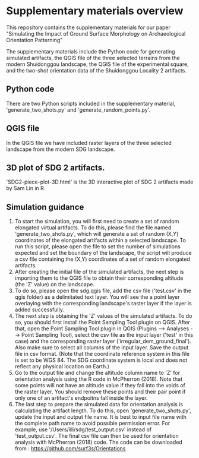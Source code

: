# Supplementary materials overview
This repository contains the supplementary materials for our paper "Simulating the Impact of Ground Surface Morphology on Archaeological Orientation Patterning"

The supplementary materials include the Python code for generating simulated artifacts, the QGIS file of the three selected terrains from the modern Shuidonggou landscape, the QGIS file of the experimental square, and the two-shot orientation data of the Shuidonggou Locality 2 artifacts. 

## Python code
There are two Python scripts included in the supplementary material, 'generate_two_shots.py' and 'generate_random_points.py'.

## QGIS file
In the QGIS file we have included raster layers of the three selected landscape from the modern SDG landscape.

## 3D plot of SDG 2 artifacts. 
'SDG2-piece-plot-3D.html' is the 3D interactive plot of SDG 2 artifacts made by Sam Lin in R. 

## Simulation guidance
1. To start the simulation, you will first need to create a set of random elongated virtual artifacts. To do this, please find the file named 'generate_two_shots.py', which will generate a set of random (X,Y) coordinates of the elongated artifacts within a selected landscape. To run this script, please open the file to set the number of simulations expected and set the boundary of the landscape, the script will produce a csv file containing the (X,Y) coordinates of a set of random elongated artifacts. 
2. After creating the initial file of the simulated artifacts, the next step is importing them to the QGIS file to obtain their corresponding altitude (the 'Z' value) on the landscape. 
3. To do so, please open the sdg.qgis file, add the csv file ('test.csv' in the qgis folder) as a delimitated text layer. You will see the a point layer overlaying with the corresponding landscape's raster layer if the layer is added successfully.
4. The next step is obtaining the 'Z' values of the simulated artifacts. To do so, you should first install the Point Sampling Tool plugin on QGIS. After that, open the Point Sampling Tool plugin in QGIS (Plugins --> Analyses --> Point Sampling Tool), select the csv file as the input layer ('test' in this case) and the corresponding raster layer ('irregular_dem_ground_final'). Also make sure to select all columns of the input layer. Save the output file in csv format. 
(Note that the coordinate reference system in this file is set to be WGS 84. The SDG coordinate system is local and does not reflect any physical location on Earth.)
5. Go to the output file and change the altitude column name to 'Z' for orientation analysis using the R code in McPherron (2018). Note that some points will not have an altitude value if they fall into the voids of the raster layer. You should remove these points and their pair point if only one of an artifact's endpoitns fall inside the layer. 
6. The last step to prepare the simulated data for orientation analysis is calculating the artifact length. To do this, open 'generate_two_shots.py', update the input and output file name. It is best to input file name with the complete path name to avoid possible permission error. For example, use '/Users/lili/sdg/test_output.csv' instead of 'test_output.csv'. The final csv file can then be used for orientation analysis with McPherron (2018) code. The code can be downloaded from : https://github.com/surf3s/Orientations
